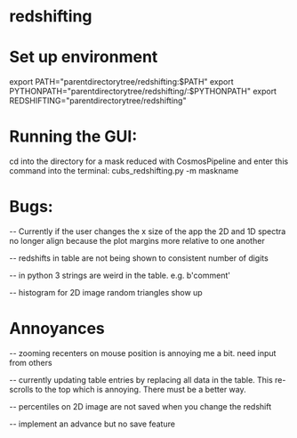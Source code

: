 # redshifting

# Set up environment
export PATH="parentdirectorytree/redshifting:$PATH"
export PYTHONPATH="parentdirectorytree/redshifting/:$PYTHONPATH"
export REDSHIFTING="parentdirectorytree/redshifting"

# Running the GUI:
cd into the directory for a mask reduced with CosmosPipeline
and enter this command into the terminal: cubs_redshifting.py -m maskname


# Bugs:
-- Currently if the user changes the x size of the app the 2D and 1D spectra no longer align
   because the plot margins more relative to one another
   
-- redshifts in table are not being shown to consistent number of digits

-- in python 3 strings are weird in the table. e.g. b'comment'

-- histogram for 2D image random triangles show up




# Annoyances
-- zooming recenters on mouse position is annoying me a bit. need input from others

-- currently updating table entries by replacing all data in the table. This re-scrolls to the top which is annoying. There must be a better way.

-- percentiles on 2D image are not saved when you change the redshift

-- implement an advance but no save feature


